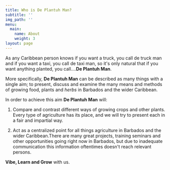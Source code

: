 ```yaml
---
title: Who is De Plantuh Man?
subtitle: ''
img_path: ''
menu:
  main:
    name: About
    weight: 3
layout: page
---
```

As any Caribbean person knows if you want a truck, you call de truck man and if you want a taxi, you call de taxi man, so it's only natural that if you want anything planted, you call....**De Plantuh Man**.

More specifically, **De Plantuh Man** can be described as many things with a single aim; to present, discuss and examine the many means and methods of growing food, plants and _herbs_ in Barbados and the wider Caribbean. 

In order to achieve this aim **De Plantuh Man** will: 

1. Compare and contrast different ways of growing crops and other plants. Every type of agriculture has its place, and we will try to present each in a fair and impartial way.

2. Act as a centralized point for all things agriculture in Barbados and the wider Caribbean.There are many great projects, training seminars and other opportunities going right now in Barbados, but due to inadequate communication this information oftentimes doesn't reach relevant persons.


**Vibe, Learn and Grow** with us. 


